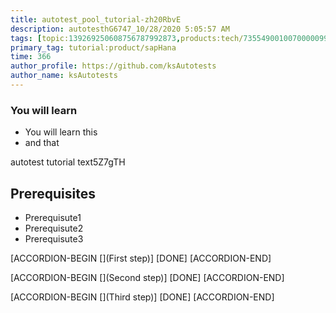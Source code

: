 ```yaml
---
title: autotest_pool_tutorial-zh20RbvE
description: autotesthG6747_10/28/2020 5:05:57 AM
tags: [topic:139269250608756787992873,products:tech/73554900100700000996,tutorial:experience/advanced]
primary_tag: tutorial:product/sapHana
time: 366
author_profile: https://github.com/ksAutotests
author_name: ksAutotests
---
```

### You will learn
- You will learn this
- and that

autotest tutorial text5Z7gTH

## Prerequisites
- Prerequisute1
- Prerequisute2
- Prerequisute3

[ACCORDION-BEGIN [](First step)]
[DONE]
[ACCORDION-END]

[ACCORDION-BEGIN [](Second step)]
[DONE]
[ACCORDION-END]

[ACCORDION-BEGIN [](Third step)]
[DONE]
[ACCORDION-END]

